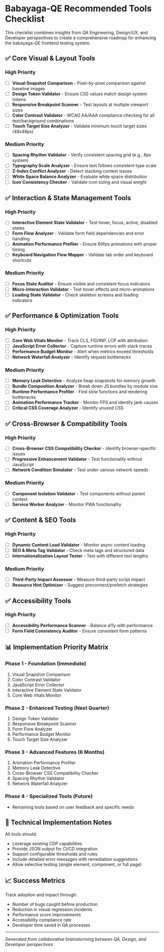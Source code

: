 # Babayaga-QE Recommended Tools Checklist

This checklist combines insights from QA Engineering, Design/UX, and Developer perspectives to create a comprehensive roadmap for enhancing the babayaga-QE frontend testing system.

## ✅ Core Visual & Layout Tools

### High Priority
- [ ] **Visual Snapshot Comparison** - Pixel-by-pixel comparison against baseline images
- [ ] **Design Token Validator** - Ensure CSS values match design system tokens
- [ ] **Responsive Breakpoint Scanner** - Test layouts at multiple viewport sizes
- [ ] **Color Contrast Validator** - WCAG AA/AAA compliance checking for all text/background combinations
- [ ] **Touch Target Size Analyzer** - Validate minimum touch target sizes (48x48px)

### Medium Priority
- [ ] **Spacing Rhythm Validator** - Verify consistent spacing grid (e.g., 8px system)
- [ ] **Typography Scale Analyzer** - Ensure text follows consistent type scale
- [ ] **Z-Index Conflict Analyzer** - Detect stacking context issues
- [ ] **White Space Balance Analyzer** - Evaluate white space distribution
- [ ] **Icon Consistency Checker** - Validate icon sizing and visual weight

## ✅ Interaction & State Management Tools

### High Priority
- [ ] **Interactive Element State Validator** - Test hover, focus, active, disabled states
- [ ] **Form Flow Analyzer** - Validate form field dependencies and error handling
- [ ] **Animation Performance Profiler** - Ensure 60fps animations with proper timing
- [ ] **Keyboard Navigation Flow Mapper** - Validate tab order and keyboard shortcuts

### Medium Priority
- [ ] **Focus State Auditor** - Ensure visible and consistent focus indicators
- [ ] **Micro-Interaction Validator** - Test hover effects and micro-animations
- [ ] **Loading State Validator** - Check skeleton screens and loading indicators

## ✅ Performance & Optimization Tools

### High Priority
- [ ] **Core Web Vitals Monitor** - Track CLS, FID/INP, LCP with attribution
- [ ] **JavaScript Error Collector** - Capture runtime errors with stack traces
- [ ] **Performance Budget Monitor** - Alert when metrics exceed thresholds
- [ ] **Network Waterfall Analyzer** - Identify request bottlenecks

### Medium Priority
- [ ] **Memory Leak Detective** - Analyze heap snapshots for memory growth
- [ ] **Bundle Composition Analyzer** - Break down JS bundles by module size
- [ ] **Runtime Performance Profiler** - Find slow functions and rendering bottlenecks
- [ ] **Animation Performance Tracker** - Monitor FPS and identify jank causes
- [ ] **Critical CSS Coverage Analyzer** - Identify unused CSS

## ✅ Cross-Browser & Compatibility Tools

### High Priority
- [ ] **Cross-Browser CSS Compatibility Checker** - Identify browser-specific issues
- [ ] **Progressive Enhancement Validator** - Test functionality without JavaScript
- [ ] **Network Condition Simulator** - Test under various network speeds

### Medium Priority
- [ ] **Component Isolation Validator** - Test components without parent context
- [ ] **Service Worker Analyzer** - Monitor PWA functionality

## ✅ Content & SEO Tools

### High Priority
- [ ] **Dynamic Content Load Validator** - Monitor async content loading
- [ ] **SEO & Meta Tag Validator** - Check meta tags and structured data
- [ ] **Internationalization Layout Tester** - Test with different text lengths

### Medium Priority
- [ ] **Third-Party Impact Assessor** - Measure third-party script impact
- [ ] **Resource Hint Optimizer** - Suggest preconnect/prefetch strategies

## ✅ Accessibility Tools

### High Priority
- [ ] **Accessibility Performance Scanner** - Balance a11y with performance
- [ ] **Form Field Consistency Auditor** - Ensure consistent form patterns

## 📊 Implementation Priority Matrix

### Phase 1 - Foundation (Immediate)
1. Visual Snapshot Comparison
2. Color Contrast Validator
3. JavaScript Error Collector
4. Interactive Element State Validator
5. Core Web Vitals Monitor

### Phase 2 - Enhanced Testing (Next Quarter)
1. Design Token Validator
2. Responsive Breakpoint Scanner
3. Form Flow Analyzer
4. Performance Budget Monitor
5. Touch Target Size Analyzer

### Phase 3 - Advanced Features (6 Months)
1. Animation Performance Profiler
2. Memory Leak Detective
3. Cross-Browser CSS Compatibility Checker
4. Spacing Rhythm Validator
5. Network Waterfall Analyzer

### Phase 4 - Specialized Tools (Future)
- Remaining tools based on user feedback and specific needs

## 🔧 Technical Implementation Notes

All tools should:
- Leverage existing CDP capabilities
- Provide JSON output for CI/CD integration
- Support configurable thresholds and rules
- Include detailed error messages with remediation suggestions
- Allow selective testing (single element, component, or full page)

## 📈 Success Metrics

Track adoption and impact through:
- Number of bugs caught before production
- Reduction in visual regression incidents
- Performance score improvements
- Accessibility compliance rate
- Developer time saved in QA processes

---
*Generated from collaborative brainstorming between QA, Design, and Developer perspectives*